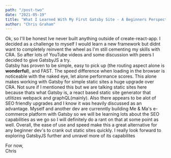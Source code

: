 ```yaml
---
path: "/post-two"
date: "2021-05-19"
title: "What I Learned With My First Gatsby Site - A Beginners Perspective"
author: "Chris Graham"
---
```


Ok, so I'll be honest Ive never built anything outside of create-react-app. I decided as a challenge to myself I would learn a new framework but didnt want to completely reinvent the wheel as I'm still cementing my skills with CRA. So after lots of YouTube videos and some discussion with peers I decided to give GatsbyJS a try.  
Gatsby has proven to be simple, easy to pick up (the routing aspect alone is **wonderful**), and FAST. The speed difference when loading in the browser is noticeable with the naked eye, let alone performance scores. This alone makes working with Gatsby for simple static sites a huge upgrade over CRA. Not sure if I mentioned this but we are talking static sites here because thats what Gatsby is, a react based static site generator that utlitizes webpack and graphQL(mainly). Also there appears to be alot of SEO friendly upgrades and I know it was heavily discussed as an advantage. Myself and another dev are currenntly building Me & Ma's e-commerce platform with Gatsby so we will be learning lots about the SEO capabilities as we go so I will definitely do a rant on that at some point as well. Overall, the ease of use and speed make this a great alternative for any beginner dev's to crank out static sites quickly. I really look forward to exploring GatsbyJS further and unravel more of its capabilites

For now,  
Chris
